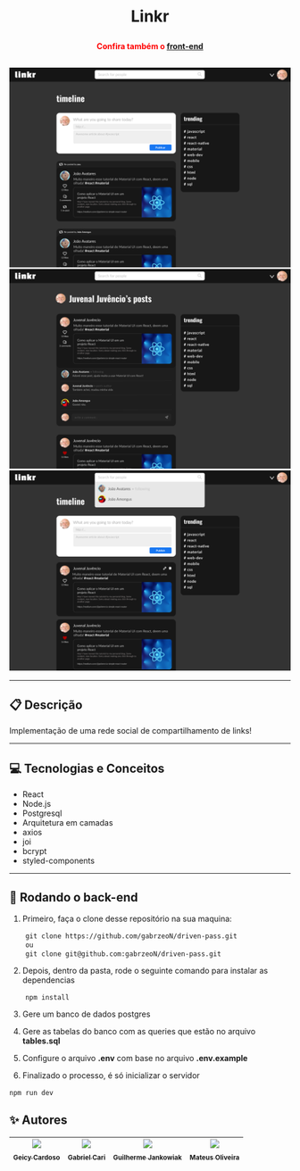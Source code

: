 # <p align = "center"> Linkr </p>

#### <p align = "center" style="color:red" > Confira também o [front-end](https://github.com/gabrzeoN/linkr-front) </p>
##
<div align = "center" >
    <img src="./pictures/Linkr-1.png" width="900px" />
    <img src="./pictures/Linkr-2.png" width="900px" />
    <img src="./pictures/Linkr-3.png" width="900px" />
</div>

***

##  :clipboard: Descrição

Implementação de uma rede social de compartilhamento de links!

***

## :computer:	 Tecnologias e Conceitos 

- React
- Node.js
- Postgresql
- Arquitetura em camadas
- axios
- joi
- bcrypt
- styled-components
***

## 🏁 Rodando o back-end

1. Primeiro, faça o clone desse repositório na sua maquina:
```
    git clone https://github.com/gabrzeoN/driven-pass.git
    ou
    git clone git@github.com:gabrzeoN/driven-pass.git
```

2. Depois, dentro da pasta, rode o seguinte comando para instalar as dependencias
```
    npm install
```

3. Gere um banco de dados postgres

4. Gere as tabelas do banco com as queries que estão no arquivo **tables.sql**

5. Configure o arquivo **.env**  com base no arquivo **.env.example**

6. Finalizado o processo, é só inicializar o servidor
```
npm run dev
```

## :sparkles: Autores

| [<img src="https://avatars.githubusercontent.com/geicybeatriz" width=115><br><sub>Geicy Cardoso</sub>](https://github.com/geicybeatriz) |  [<img src="https://avatars.githubusercontent.com/gabrzeoN" width=115><br><sub>Gabriel Cari</sub>](https://github.com/gabrzeoN) |  [<img src="https://avatars.githubusercontent.com/joltzz" width=115><br><sub>Guilherme Jankowiak</sub></sub>](https://github.com/joltzz) |  [<img src="https://avatars.githubusercontent.com/MateusGHmaster" width=115><br><sub>Mateus Oliveira</sub>](https://github.com/MateusGHmaster) 
| :---: | :---: | :---: | :---: |
